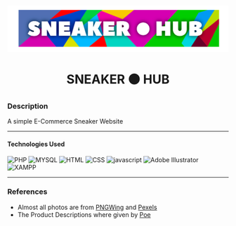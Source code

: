<p><img src="images/fevicon/logo.png" alt="Sneaker Hub Logo"/></p>

<h1 align="center"> SNEAKER ⚫ HUB </h1>

### Description
<p>A simple E-Commerce Sneaker Website</p>

---

#### Technologies Used
<p>
<img src="https://img.icons8.com/?size=100&id=fAMVO_fuoOuC&format=png&color=000000" width="36" height="36" alt="PHP"/>
<img src="https://img.icons8.com/?size=100&id=9nLaR5KFGjN0&format=png&color=000000" width="36" height="36" alt="MYSQL"/>
<img src="https://img.icons8.com/?size=100&id=20909&format=png&color=000000" width="36" height="36" alt="HTML"/>
<img src="https://img.icons8.com/?size=100&id=21278&format=png&color=000000" width="36" height="36" alt="CSS"/>
<img src="https://img.icons8.com/?size=100&id=tGvHBPJaKqEd&format=png&color=000000" width="36" height="36" alt="javascript"/>
<img src="https://img.icons8.com/?size=100&id=13631&format=png&color=000000" width="36" height="36" alt="Adobe Illustrator"/>
<img src="https://cdn2.iconfinder.com/data/icons/pack1-baco-flurry-icons-style/512/XAMPP.png" width="36" height="36" alt="XAMPP"/>

</p>

---

### References
- Almost all photos are from [PNGWing](pngwing.com) and [Pexels](pexels.com)
- The Product Descriptions where given by [Poe](poe.com)




